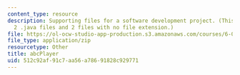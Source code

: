 ```yaml
---
content_type: resource
description: Supporting files for a software development project. (This ZIP file contains
  2 .java files and 2 files with no file extension.)
file: https://ol-ocw-studio-app-production.s3.amazonaws.com/courses/6-005-elements-of-software-construction-fall-2008/512c92af91c7aa56a78691828c929771_abcPlayer.zip
file_type: application/zip
resourcetype: Other
title: abcPlayer
uid: 512c92af-91c7-aa56-a786-91828c929771
---
```

